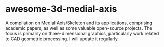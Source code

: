 # awesome-3d-medial-axis
A compilation on Medial Axis/Skeleton and its applications, comprising academic papers, as well as some valuable open-source projects. The focus is primarily on three-dimensional graphics, particularly work related to CAD geometric processing. I will update it regularly.
